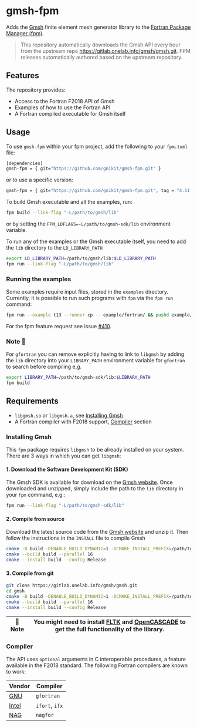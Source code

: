 # gmsh-fpm

Adds the [Gmsh](https://gmsh.info/) finite element mesh generator library to the
[Fortran Package Manager (fpm)](https://fpm.fortran-lang.org/en/index.html).

> This repository automatically downloads the Gmsh API every hour from the upstream repo
> <https://gitlab.onelab.info/gmsh/gmsh.git>.
> FPM releases automatically authored based on the upstream repository.

## Features

The repository provides:

- Access to the Fortran F2018 API of Gmsh
- Examples of how to use the Fortran API
- A Fortran compiled executable for Gmsh itself

## Usage

To use `gmsh-fpm` within your fpm project, add the following to your `fpm.toml` file:

```bash
[dependencies]
gmsh-fpm = { git="https://github.com/gnikit/gmsh-fpm.git" }
```

or to use a specific version:

```bash
gmsh-fpm = { git="https://github.com/gnikit/gmsh-fpm.git", tag = "4.11.0" }
```

To build Gmsh executable and all the examples, run:

```bash
fpm build --link-flag "-L/path/to/gmsh/lib"
```

or by setting the `FPM_LDFLAGS=-L/path/to/gmsh-sdk/lib` environment variable.

To run any of the examples or the Gmsh executable itself, you need to add the `lib`
directory to the `LD_LIBRARY_PATH`

```bash
export LD_LIBRARY_PATH=/path/to/gmsh/lib:$LD_LIBRARY_PATH
fpm run --link-flag "-L/path/to/gmsh/lib"
```

### Running the examples

Some examples require input files, stored in the `examples` directory.
Currently, it is possible to run such programs with `fpm` via the `fpm run` command:

```bash
fpm run --example t13 --runner cp -- example/fortran/ && pushd example/fortran/ && ./t13 && rm t13 && popd
```

For the fpm feature request see issue [#410](https://github.com/fortran-lang/fpm/issues/410).

### Note 📝️

For `gfortran` you can remove explicitly having to link to `libgmsh` by adding
the `lib` directory into your `LIBRARY_PATH` environment variable for `gfortran`
to search before compiling e,g.

```bash
export LIBRARY_PATH=/path/to/gmsh-sdk/lib:$LIBRARY_PATH
fpm build
```

## Requirements

- `libgmsh.so` or `libgmsh.a`, see [Installing Gmsh](#installing-gmsh)
- A Fortran compiler with F2018 support, [Compiler](#compiler) section

### Installing Gmsh

This `fpm` package requires `libgmsh` to be already installed on your system.
There are 3 ways in which you can get `libgmsh`:

#### 1. Download the Software Development Kit (SDK)

The Gmsh SDK is available for download on the [Gmsh website](https://gmsh.info/#Download).
Once downloaded and unzipped, simply include the path to the `lib` directory in
your `fpm` command, e.g.:

```bash
fpm run --link-flag "-L/path/to/gmsh-sdk/lib"
```

#### 2. Compile from source

Download the latest source code from the [Gmsh website](https://gmsh.info/#Download)
and unzip it. Then follow the instructions in the `INSTALL` file to compile Gmsh

```bash
cmake -B build -DENABLE_BUILD_DYNAMIC=1 -DCMAKE_INSTALL_PREFIX=/path/to/gmsh-inst
cmake --build build --parallel 16
cmake --install build --config Release
```

#### 3. Compile from git

```bash
git clone https://gitlab.onelab.info/gmsh/gmsh.git
cd gmsh
cmake -B build -DENABLE_BUILD_DYNAMIC=1 -DCMAKE_INSTALL_PREFIX=/path/to/gmsh-inst
cmake --build build --parallel 16
cmake --install build --config Release
```

| 📝️ Note | You might need to install [FLTK](https://github.com/fltk/fltk) and [OpenCASCADE](https://dev.opencascade.org/release) to get the full functionality of the library. |
| -------- | ------------------------------------------------------------------------------------------------------------------------------------------------------------------- |

### Compiler

The API uses `optional` arguments in C interoperable procedures, a feature available
in the F2018 standard. The following Fortran compilers are known to work:

| Vendor                                                                                        | Compiler       |
| --------------------------------------------------------------------------------------------- | -------------- |
| [GNU](https://gcc.gnu.org/wiki/GFortran)                                                      | `gfortran`     |
| [Intel](https://www.intel.com/content/www/us/en/developer/tools/oneapi/fortran-compiler.html) | `ifort`, `ifx` |
| [NAG](https://www.nag.com/)                                                                   | `nagfor`       |

